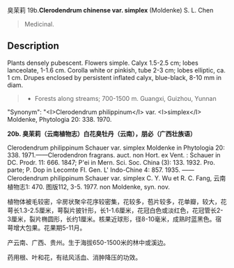 臭茉莉
19b.**Clerodendrum chinense var. simplex** (Moldenke) S. L. Chen

> Medicinal.


## Description
Plants densely pubescent. Flowers simple. Calyx 1.5-2.5 cm; lobes lanceolate, 1-1.6 cm. Corolla white or pinkish, tube 2-3 cm; lobes elliptic, ca. 1 cm. Drupes enclosed by persistent inflated calyx, blue-black, 8-10 mm in diam.


> * Forests along streams; 700-1500 m. Guangxi, Guizhou, Yunnan

  "Synonym": "&lt;I&gt;Clerodendrum philippinum&lt;/I&gt; var. &lt;I&gt;simplex&lt;/I&gt; Moldenke, Phytologia 20: 338. 1970.

**20b. 臭茉莉（云南植物志）白花臭牡丹（云南），朋必（广西壮族语）**

Clerodendrum philippinum Schauer var. simplex Moldenke in Phytologia 20: 338. 1971.——Clerodendron fragrans. auct. non Hort. ex Vent. : Schauer in DC. Prodr. 11: 666. 1847; P'ei in Mern. Sci. Soc. China (3): 133. 1932. Pro. parte; P. Dop in Lecomte Fl. Gen. L' Indo-Chine 4: 857. 1935. ——Clerodendrum philippinum Schauer var. simplex C. Y. Wu et R. C. Fang, 云南植物志1: 470. 图版112, 3-5. 1977. non Moldenke, syn. nov.

植物体被毛较密，伞房状聚伞花序较密集，花较多，苞片较多，花单瓣，较大，花萼长1.3-2.5厘米，萼裂片披针形，长1-1.6厘米，花冠白色或淡红色，花冠管长2-3厘米，裂片椭圆形，长约1厘米。核果近球形，径8-10毫米，成熟时蓝黑色。宿萼增大包果。花果期5-11月。

产云南、广西、贵州。生于海拔650-1500米的林中或溪边。

药用根、叶和花，有祛风活血、消肿降压的功效。
